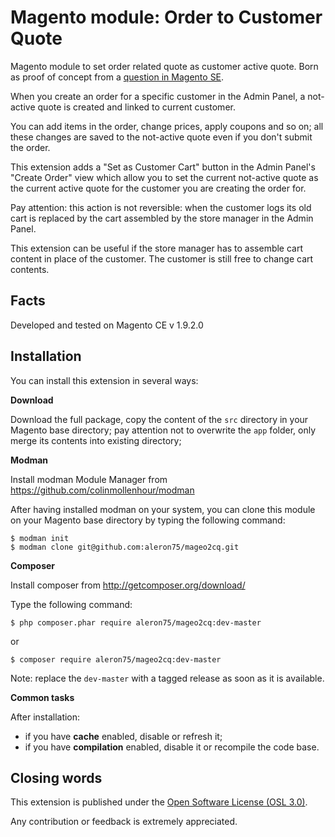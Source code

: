 # Magento module: Order to Customer Quote
Magento module to set order related quote as customer active quote.
Born as proof of concept from a [question in Magento SE](http://magento.stackexchange.com/questions/99645/can-magento-do-custom-quotes-with-link-to-cart/99680).

When you create an order for a specific customer in the Admin Panel, a not-active quote is created and linked to current customer.

You can add items in the order, change prices, apply coupons and so on; all these changes are saved to the not-active quote even if you don't submit the order.

This extension adds a "Set as Customer Cart" button in the Admin Panel's "Create Order" view which allow you to set the current not-active quote as the current active quote for the customer you are creating the order for.

Pay attention: this action is not reversible: when the customer logs its old cart is replaced by the cart assembled by the store manager in the Admin Panel.

This extension can be useful if the store manager has to assemble cart content in place of the customer.
The customer is still free to change cart contents.

## Facts

Developed and tested on Magento CE v 1.9.2.0

## Installation
You can install this extension in several ways:

**Download**

Download the full package, copy the content of the `src` directory in your Magento base directory; pay attention not to overwrite the `app` folder, only merge its contents into existing directory;

**Modman**

Install modman Module Manager from https://github.com/colinmollenhour/modman

After having installed modman on your system, you can clone this module on your
Magento base directory by typing the following command:

    $ modman init
    $ modman clone git@github.com:aleron75/mageo2cq.git

**Composer**

Install composer from http://getcomposer.org/download/

Type the following command:

    $ php composer.phar require aleron75/mageo2cq:dev-master

or

    $ composer require aleron75/mageo2cq:dev-master
    
Note: replace the `dev-master` with a tagged release as soon as it is available.

**Common tasks**

After installation:

* if you have **cache** enabled, disable or refresh it;
* if you have **compilation** enabled, disable it or recompile the code base.

## Closing words
This extension is published under the [Open Software License (OSL 3.0)](http://opensource.org/licenses/OSL-3.0).

Any contribution or feedback is extremely appreciated.
